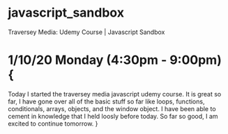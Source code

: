 # javascript_sandbox
Traversey Media: Udemy Course | Javascript Sandbox


# 1/10/20 Monday (4:30pm - 9:00pm) {
  Today I started the traversey media javascript udemy course. It is great so far, I have gone over all of the basic stuff so far like loops, functions, conditionals, arrays, objects, and the window object. I have been able to cement in knowledge that I held loosly before today. So far so good, I am excited to continue tomorrow. 
}